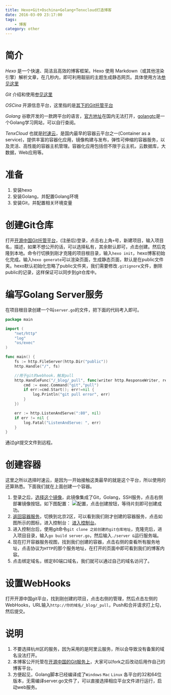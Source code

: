```yaml
---
title: Hexo+Git+Oschina+Golang+Tenxcloud打造博客
date: 2016-03-09 23:17:00
tags:
    - 博客
category: other
---
```


# 简介
*Hexo* 是一个快速、简洁且高效的博客框架。Hexo 使用 Markdown（或其他渲染引擎）解析文章，在几秒内，即可利用靓丽的主题生成静态网页。具体使用方法[参见这里](https://hexo.io/zh-cn/docs/)

*Git* 介绍和使用[参见这里](http://gitref.org/zh/index.html)

*OSCina* 开源信息平台，这里指的是[其下的Git托管平台](http://git.oschina.net/)

*Golang* 谷歌开发的一款跨平台的语言，[官方地址](golang.org)在国内无法打开，[golangtc](http://golangtc.com/)是一个Golang学习网站，可以自行查阅。

*TenxCloud* 也就是[时速云](https://www.tenxcloud.com/)，是国内最早的容器云平台之一(Container as a service)，提供丰富的容器化应用，镜像构建与发布，弹性可伸缩的容器服务，以及灵活、高性能的容器主机管理。容器化应用包括但不限于云主机，云数据库，大数据，Web应用等。

# 准备         
1. 安装hexo
2. 安装Golang，并配置Golang环境
3. 安装Git，并配置相关环境变量

# 创建Git仓库
打开[开源中国Git托管平台](http://git.oschina.net/)，(注册后)登录，点击右上角`+`号，新建项目，输入项目名，描述，如果不想公开的话，可以选择私有，其余默认即可，点击创建。然后克隆到本地。命令行切换到刚才克隆的项目根目录，输入`hexo init`，hexo博客初始化完成。输入`hexo generate`可以渲染页面，生成静态页面，默认是在public文件夹。hexo默认初始化忽略了public文件夹，我们需要修改`.gitignore`文件，删除public的记录，这样保证可以同步到git仓库中。

# 编写Golang Server服务
在项目根目录创建一个叫`server.go`的文件，把下面的代码考入即可。

```go
package main

import (
	"net/http"
	"log"
	"os/exec"
)

func main() {
	fs := http.FileServer(http.Dir("public"))
	http.Handle("/", fs)

	//用于git的webhook，触发pull
	http.HandleFunc("/_blog/_pull", func(writer http.ResponseWriter, request *http.Request) {
		cmd := exec.Command("git","pull")
		if err:=cmd.Start(); err!=nil {
			log.Println("git pull error", err)
		}
	})

	err := http.ListenAndServe(":80", nil)
	if err != nil {
		log.Fatal("ListenAndServe: ", err)
	}
}
```
通过git提交文件到远程。


# 创建容器
这里之所以选择时速云，是因为一开始接触这类最早的就是这个平台，所以使用的还算熟悉。下面我们就在上面创建一个容器。
1. 登录之后，[选择这个镜像](https://hub.tenxcloud.com/repos/sdvdxl/golang)，此镜像集成了Git，Golang，SSH服务，点击右侧部署镜像按钮。如下图配置：
![配置](/images/other/2016-03-09_2351.png)，点击创建按钮，等待片刻即可创建成功。
2. [返回容器服务](https://console.tenxcloud.com/containers?0)，切换到北京2区，可以看到我们刚才创建的容器服务，点击如图所示的图标，进入控制台：
[进入控制台](/images/other/2016-03-09_2355.png)。
3. 进入控制台后，使用git命令`git clone 之前创建的git仓库地址`，克隆完后，进入项目目录，输入`go build server.go`，然后输入`./server &`运行服务端。
4. 现在打开容器服务视图，找到我们创建的容器，点击右侧的查看所有服务地址，点击协议为`HTTP`的那个服务地址，在打开的页面中即可看到我们的博客内容。
5. 点击绑定域名，绑定80端口域名，我们就可以通过自己的域名访问了。

# 设置WebHooks
打开开源中国git平台，找到刚创建的项目，点击右侧的管理，然后点击左侧的WebHooks，URL输入`http://你的域名/_blog/_pull`，Push和合并请求打上勾，然后提交。

# 说明
1. 不要选择杭州区的服务，因为采用的是阿里云服务，所以会导致没有备案的域名没法打开。
2. 本博客公开托管在[开源中国的Git服务上](http://git.oschina.net/sdvdxl/blog)，大家可以fork之后改动后用作自己的博客平台。
3. 方便起见，Golang脚本已经编译成了`Windows` `Mac` `Linux` 各平台的32和64位版本，无需编译server.go文件了，可以直接选择相应平台文件进行运行，启动web服务。
